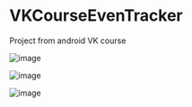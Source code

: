# VKCourseEvenTracker
Project from android VK course


![image](https://user-images.githubusercontent.com/45011195/146429799-418eaedc-eecf-4368-b38b-b99de8faaffd.png)

![image](https://user-images.githubusercontent.com/45011195/146430432-260537e3-906a-4a38-a93b-fd1a4377eedf.png)

![image](https://user-images.githubusercontent.com/45011195/146430520-459a63ba-2efb-40a2-b2dc-3e58fd726fb1.png)

